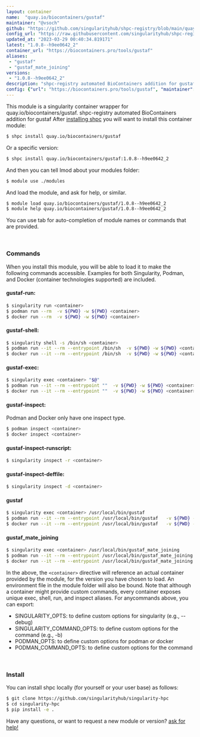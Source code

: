 ```yaml
---
layout: container
name:  "quay.io/biocontainers/gustaf"
maintainer: "@vsoch"
github: "https://github.com/singularityhub/shpc-registry/blob/main/quay.io/biocontainers/gustaf/container.yaml"
config_url: "https://raw.githubusercontent.com/singularityhub/shpc-registry/main/quay.io/biocontainers/gustaf/container.yaml"
updated_at: "2023-03-29 00:40:34.819171"
latest: "1.0.8--h9ee0642_2"
container_url: "https://biocontainers.pro/tools/gustaf"
aliases:
 - "gustaf"
 - "gustaf_mate_joining"
versions:
 - "1.0.8--h9ee0642_2"
description: "shpc-registry automated BioContainers addition for gustaf"
config: {"url": "https://biocontainers.pro/tools/gustaf", "maintainer": "@vsoch", "description": "shpc-registry automated BioContainers addition for gustaf", "latest": {"1.0.8--h9ee0642_2": "sha256:6fb3a15cfce7d2dee26544322b825794bc21979c76d10295f4816059863e0bc0"}, "tags": {"1.0.8--h9ee0642_2": "sha256:6fb3a15cfce7d2dee26544322b825794bc21979c76d10295f4816059863e0bc0"}, "docker": "quay.io/biocontainers/gustaf", "aliases": {"gustaf": "/usr/local/bin/gustaf", "gustaf_mate_joining": "/usr/local/bin/gustaf_mate_joining"}}
---
```


This module is a singularity container wrapper for quay.io/biocontainers/gustaf.
shpc-registry automated BioContainers addition for gustaf
After [installing shpc](#install) you will want to install this container module:


```bash
$ shpc install quay.io/biocontainers/gustaf
```

Or a specific version:

```bash
$ shpc install quay.io/biocontainers/gustaf:1.0.8--h9ee0642_2
```

And then you can tell lmod about your modules folder:

```bash
$ module use ./modules
```

And load the module, and ask for help, or similar.

```bash
$ module load quay.io/biocontainers/gustaf/1.0.8--h9ee0642_2
$ module help quay.io/biocontainers/gustaf/1.0.8--h9ee0642_2
```

You can use tab for auto-completion of module names or commands that are provided.

<br>

### Commands

When you install this module, you will be able to load it to make the following commands accessible.
Examples for both Singularity, Podman, and Docker (container technologies supported) are included.

#### gustaf-run:

```bash
$ singularity run <container>
$ podman run --rm  -v ${PWD} -w ${PWD} <container>
$ docker run --rm  -v ${PWD} -w ${PWD} <container>
```

#### gustaf-shell:

```bash
$ singularity shell -s /bin/sh <container>
$ podman run --it --rm --entrypoint /bin/sh  -v ${PWD} -w ${PWD} <container>
$ docker run --it --rm --entrypoint /bin/sh  -v ${PWD} -w ${PWD} <container>
```

#### gustaf-exec:

```bash
$ singularity exec <container> "$@"
$ podman run --it --rm --entrypoint ""  -v ${PWD} -w ${PWD} <container> "$@"
$ docker run --it --rm --entrypoint ""  -v ${PWD} -w ${PWD} <container> "$@"
```

#### gustaf-inspect:

Podman and Docker only have one inspect type.

```bash
$ podman inspect <container>
$ docker inspect <container>
```

#### gustaf-inspect-runscript:

```bash
$ singularity inspect -r <container>
```

#### gustaf-inspect-deffile:

```bash
$ singularity inspect -d <container>
```


#### gustaf

```bash
$ singularity exec <container> /usr/local/bin/gustaf
$ podman run --it --rm --entrypoint /usr/local/bin/gustaf   -v ${PWD} -w ${PWD} <container> -c " $@"
$ docker run --it --rm --entrypoint /usr/local/bin/gustaf   -v ${PWD} -w ${PWD} <container> -c " $@"
```


#### gustaf_mate_joining

```bash
$ singularity exec <container> /usr/local/bin/gustaf_mate_joining
$ podman run --it --rm --entrypoint /usr/local/bin/gustaf_mate_joining   -v ${PWD} -w ${PWD} <container> -c " $@"
$ docker run --it --rm --entrypoint /usr/local/bin/gustaf_mate_joining   -v ${PWD} -w ${PWD} <container> -c " $@"
```



In the above, the `<container>` directive will reference an actual container provided
by the module, for the version you have chosen to load. An environment file in the
module folder will also be bound. Note that although a container
might provide custom commands, every container exposes unique exec, shell, run, and
inspect aliases. For anycommands above, you can export:

 - SINGULARITY_OPTS: to define custom options for singularity (e.g., --debug)
 - SINGULARITY_COMMAND_OPTS: to define custom options for the command (e.g., -b)
 - PODMAN_OPTS: to define custom options for podman or docker
 - PODMAN_COMMAND_OPTS: to define custom options for the command

<br>

### Install

You can install shpc locally (for yourself or your user base) as follows:

```bash
$ git clone https://github.com/singularityhub/singularity-hpc
$ cd singularity-hpc
$ pip install -e .
```

Have any questions, or want to request a new module or version? [ask for help!](https://github.com/singularityhub/singularity-hpc/issues)